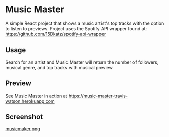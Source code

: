 # Music Master

A simple React project that shows a music artist's top tracks with the option to listen to previews. Project uses the Spotify API wrapper found at: https://github.com/15Dkatz/spotify-api-wrapper

## Usage

Search for an artist and Music Master will return the number of followers, musical genre, and top tracks with musical preview. 

## Preview

See Music Master in action at https://music-master-travis-watson.herokuapp.com

## Screenshot

[musicmaker.png](https://postimg.cc/TL8zWM2K)
